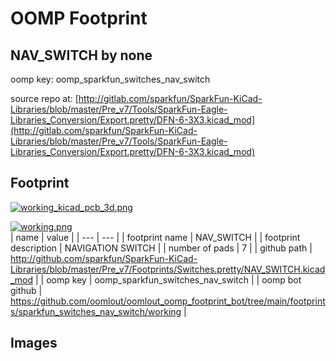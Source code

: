 # OOMP Footprint  
## NAV_SWITCH  by none  
  
oomp key: oomp_sparkfun_switches_nav_switch  
  
source repo at: [http://gitlab.com/sparkfun/SparkFun-KiCad-Libraries/blob/master/Pre_v7/Tools/SparkFun-Eagle-Libraries_Conversion/Export.pretty/DFN-6-3X3.kicad_mod](http://gitlab.com/sparkfun/SparkFun-KiCad-Libraries/blob/master/Pre_v7/Tools/SparkFun-Eagle-Libraries_Conversion/Export.pretty/DFN-6-3X3.kicad_mod)  
## Footprint  
  
[![working_kicad_pcb_3d.png](working_kicad_pcb_3d_600.png)](working_kicad_pcb_3d.png)  
  
[![working.png](working_600.png)](working.png)  
| name | value | 
| --- | --- | 
| footprint name | NAV_SWITCH | 
| footprint description | NAVIGATION SWITCH | 
| number of pads | 7 | 
| github path | http://github.com/sparkfun/SparkFun-KiCad-Libraries/blob/master/Pre_v7/Footprints/Switches.pretty/NAV_SWITCH.kicad_mod | 
| oomp key | oomp_sparkfun_switches_nav_switch | 
| oomp bot github | https://github.com/oomlout/oomlout_oomp_footprint_bot/tree/main/footprints/sparkfun_switches_nav_switch/working | 
## Images  
